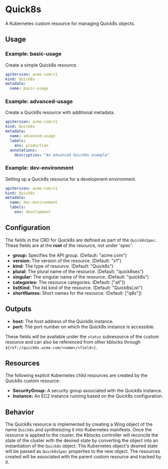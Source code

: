 # Quick8s
A Kubernetes custom resource for managing Quick8s objects.

## Usage

### Example: basic-usage
Create a simple Quick8s resource.

```yaml
apiVersion: acme.com/v1
kind: Quick8s
metadata:
  name: basic-usage
```

### Example: advanced-usage
Create a Quick8s resource with additional metadata.

```yaml
apiVersion: acme.com/v1
kind: Quick8s
metadata:
  name: advanced-usage
  labels:
    env: production
  annotations:
    description: "An advanced Quick8s example"
```

### Example: dev-environment
Setting up a Quick8s resource for a development environment.

```yaml
apiVersion: acme.com/v1
kind: Quick8s
metadata:
  name: dev-environment
  labels:
    env: development
```

## Configuration

The fields in the CRD for Quick8s are defined as part of the `Quick8sSpec`. These fields are at the **root** of the resource, not under 'spec':

- **group:** Specifies the API group. (Default: "acme.com")
- **version:** The version of the resource. (Default: "v1")
- **kind:** The type of resource. (Default: "Quick8s")
- **plural:** The plural name of the resource. (Default: "quick8ses")
- **singular:** The singular name of the resource. (Default: "quick8s")
- **categories:** The resource categories. (Default: ["all"])
- **listKind:** The list kind of the resource. (Default: "Quick8sList")
- **shortNames:** Short names for the resource. (Default: ["q8s"])

## Outputs

- **host:** The host address of the Quick8s instance.
- **port:** The port number on which the Quick8s instance is accessible.

These fields will be available under the `status` subresource of the custom resource and can also be referenced from other kblocks through `${ref://quick8s.acme.com/<name>/<field>}`.

## Resources

The following explicit Kubernetes child resources are created by the Quick8s custom resource:

- **SecurityGroup:** A security group associated with the Quick8s instance.
- **Instance:** An EC2 instance running based on the Quick8s configuration.
  
## Behavior

The Quick8s resource is implemented by creating a Wing object of the name `Quick8s` and synthesizing it into Kubernetes manifests. Once the resource is applied to the cluster, the Kblocks controller will reconcile the state of the cluster with the desired state by converting the object into an instantiation of the `Quick8s` object. The Kubernetes object's desired state will be passed as `Quick8sSpec` properties to the new object. The resources created will be associated with the parent custom resource and tracked by it.